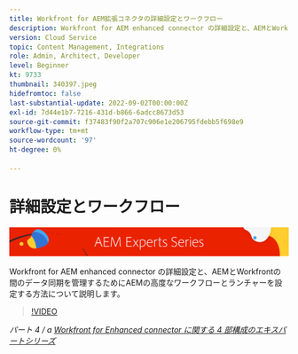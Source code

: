 ```yaml
---
title: Workfront for AEM拡張コネクタの詳細設定とワークフロー
description: Workfront for AEM enhanced connector の詳細設定と、AEMとWorkfrontの間のデータ同期を管理するためにAEMの高度なワークフローとランチャーを設定する方法について説明します。
version: Cloud Service
topic: Content Management, Integrations
role: Admin, Architect, Developer
level: Beginner
kt: 9733
thumbnail: 340397.jpeg
hidefromtoc: false
last-substantial-update: 2022-09-02T00:00:00Z
exl-id: 7d44e1b7-7216-431d-b866-6adcc8673d53
source-git-commit: f37483f90f2a707c906e1e206795fdebb5f698e9
workflow-type: tm+mt
source-wordcount: '97'
ht-degree: 0%

---
```


# 詳細設定とワークフロー

![AEM Experts Series](./assets/banner.png)

Workfront for AEM enhanced connector の詳細設定と、AEMとWorkfrontの間のデータ同期を管理するためにAEMの高度なワークフローとランチャーを設定する方法について説明します。

>[!VIDEO](https://video.tv.adobe.com/v/340397/?quality=12&learn=on)

_パート 4 / a [Workfront for Enhanced connector に関する 4 部構成のエキスパートシリーズ](./overview.md)_
